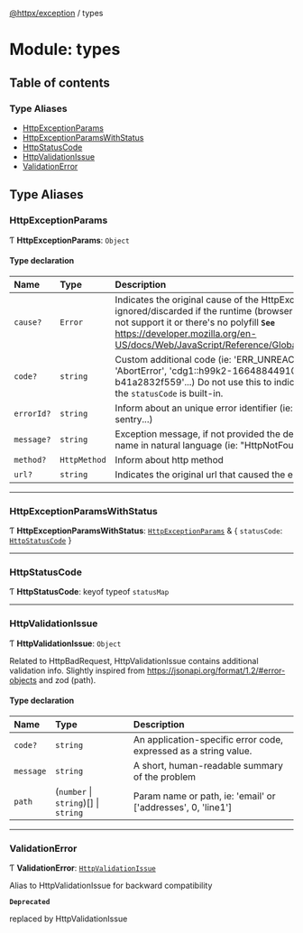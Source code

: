 [@httpx/exception](../README.md) / types

# Module: types

## Table of contents

### Type Aliases

- [HttpExceptionParams](types.md#httpexceptionparams)
- [HttpExceptionParamsWithStatus](types.md#httpexceptionparamswithstatus)
- [HttpStatusCode](types.md#httpstatuscode)
- [HttpValidationIssue](types.md#httpvalidationissue)
- [ValidationError](types.md#validationerror)

## Type Aliases

### HttpExceptionParams

Ƭ **HttpExceptionParams**: `Object`

#### Type declaration

| Name       | Type         | Description                                                                                                                                                                                                                                                            |
| :--------- | :----------- | :--------------------------------------------------------------------------------------------------------------------------------------------------------------------------------------------------------------------------------------------------------------------- |
| `cause?`   | `Error`      | Indicates the original cause of the HttpException. Will be ignored/discarded if the runtime (browser / node version) does not support it or there's no polyfill **`See`** https://developer.mozilla.org/en-US/docs/Web/JavaScript/Reference/Global_Objects/Error/cause |
| `code?`    | `string`     | Custom additional code (ie: 'ERR_UNREACHABLE_SERVICE', 'AbortError', 'cdg1::h99k2-1664884491087-b41a2832f559'...) Do not use this to indicate http status code, the `statusCode` is built-in.                                                                          |
| `errorId?` | `string`     | Inform about an unique error identifier (ie: nanoid, cuid, sentry...)                                                                                                                                                                                                  |
| `message?` | `string`     | Exception message, if not provided the default is the exception name in natural language (ie: "HttpNotFound" -> "Not found")                                                                                                                                           |
| `method?`  | `HttpMethod` | Inform about http method                                                                                                                                                                                                                                               |
| `url?`     | `string`     | Indicates the original url that caused the error.                                                                                                                                                                                                                      |

---

### HttpExceptionParamsWithStatus

Ƭ **HttpExceptionParamsWithStatus**: [`HttpExceptionParams`](types.md#httpexceptionparams) & \{ `statusCode`: [`HttpStatusCode`](types.md#httpstatuscode) }

---

### HttpStatusCode

Ƭ **HttpStatusCode**: keyof typeof `statusMap`

---

### HttpValidationIssue

Ƭ **HttpValidationIssue**: `Object`

Related to HttpBadRequest, HttpValidationIssue contains additional validation info.
Slightly inspired from https://jsonapi.org/format/1.2/#error-objects
and zod (path).

#### Type declaration

| Name      | Type                                 | Description                                                      |
| :-------- | :----------------------------------- | :--------------------------------------------------------------- |
| `code?`   | `string`                             | An application-specific error code, expressed as a string value. |
| `message` | `string`                             | A short, human-readable summary of the problem                   |
| `path`    | (`number` \| `string`)[] \| `string` | Param name or path, ie: 'email' or ['addresses', 0, 'line1']     |

---

### ValidationError

Ƭ **ValidationError**: [`HttpValidationIssue`](types.md#httpvalidationissue)

Alias to HttpValidationIssue for backward compatibility

**`Deprecated`**

replaced by HttpValidationIssue

